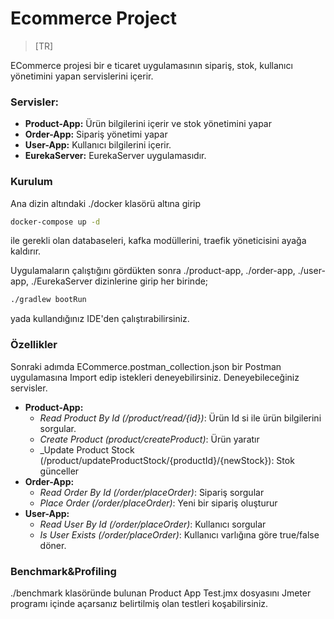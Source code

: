 # Ecommerce Project

>[TR]

ECommerce projesi bir e ticaret uygulamasının sipariş, stok, kullanıcı yönetimini yapan servislerini içerir. 

### Servisler:

* **Product-App:**
Ürün bilgilerini içerir ve stok yönetimini yapar
* **Order-App:**
Sipariş yönetimi yapar
* **User-App:**
Kullanıcı bilgilerini içerir.
* **EurekaServer:**
EurekaServer uygulamasıdır.

###  Kurulum

Ana dizin altındaki ./docker klasörü altına girip 
```bash
docker-compose up -d 
```

ile gerekli olan databaseleri, kafka modüllerini, traefik yöneticisini  ayağa kaldırır.

Uygulamaların çalıştığını gördükten sonra ./product-app, ./order-app, ./user-app, ./EurekaServer dizinlerine girip her birinde;

```bash
./gradlew bootRun 
``` 
yada kullandığınız IDE'den çalıştırabilirsiniz.

### Özellikler
 Sonraki adımda ECommerce.postman_collection.json bir Postman uygulamasına Import edip istekleri deneyebilirsiniz.
 Deneyebileceğiniz servisler.
* **Product-App:**
  * _Read Product By Id (/product/read/{id})_: Ürün Id si ile ürün bilgilerini sorgular.
  * _Create Product (product/createProduct)_: Ürün yaratır
  * _Update Product Stock (/product/updateProductStock/{productId}/{newStock}): Stok günceller
* **Order-App:**
  * _Read Order By Id (/order/placeOrder)_: Sipariş sorgular
  * _Place Order (/order/placeOrder)_: Yeni bir sipariş oluşturur
* **User-App:**
  * _Read User By Id (/order/placeOrder)_: Kullanıcı sorgular
  * _Is User Exists (/order/placeOrder)_: Kullanıcı varlığına göre true/false döner.

###  Benchmark&Profiling

./benchmark klasöründe bulunan Product App Test.jmx dosyasını Jmeter programı içinde açarsanız belirtilmiş  olan testleri koşabilirsiniz.